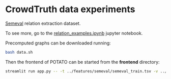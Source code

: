 # CrowdTruth data experiments

[Semeval](https://paperswithcode.com/sota/relation-extraction-on-semeval-2010-task-8) relation extraction dataset.

To see more, go to the [relation_examples.ipynb](https://github.com/adaamko/POTATO/blob/main/notebooks/relation_examples.ipynb) jupyter notebook.

Precomputed graphs can be downloaded running:

```bash
bash data.sh
```

Then the frontend of POTATO can be started from the __frontend__ directory:

```bash
streamlit run app.py -- -t ../features/semeval/semeval_train.tsv -v ../features/semeval/semeval_val.tsv
```